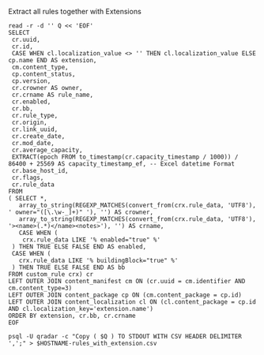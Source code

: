 Extract all rules together with Extensions

    read -r -d '' Q << 'EOF'
    SELECT
     cr.uuid,
     cr.id,
     CASE WHEN cl.localization_value <> '' THEN cl.localization_value ELSE cp.name END AS extension,
     cm.content_type,
     cp.content_status,
     cp.version,
     cr.crowner AS owner,
     cr.crname AS rule_name,     
     cr.enabled,
     cr.bb, 
     cr.rule_type,
     cr.origin,
     cr.link_uuid,
     cr.create_date,
     cr.mod_date,
     cr.average_capacity,
     EXTRACT(epoch FROM to_timestamp(cr.capacity_timestamp / 1000)) / 86400 + 25569 AS capacity_timestamp_ef, -- Excel datetime Format
     cr.base_host_id,
     cr.flags,
     cr.rule_data
    FROM
    ( SELECT *,
       array_to_string(REGEXP_MATCHES(convert_from(crx.rule_data, 'UTF8'), ' owner="([\.\w-_]+)" '), '') AS crowner,
       array_to_string(REGEXP_MATCHES(convert_from(crx.rule_data, 'UTF8'), '><name>(.*)</name><notes>'), '') AS crname,
       CASE WHEN (
        crx.rule_data LIKE '% enabled="true" %'
     ) THEN TRUE ELSE FALSE END AS enabled, 
     CASE WHEN (
       crx.rule_data LIKE '% buildingBlock="true" %'
     ) THEN TRUE ELSE FALSE END AS bb
    FROM custom_rule crx) cr
    LEFT OUTER JOIN content_manifest cm ON (cr.uuid = cm.identifier AND cm.content_type=3)
    LEFT OUTER JOIN content_package cp ON (cm.content_package = cp.id)
    LEFT OUTER JOIN content_localization cl ON (cl.content_package = cp.id AND cl.localization_key='extension.name')
    ORDER BY extension, cr.bb, cr.crname
    EOF

    psql -U qradar -c "Copy ( $Q ) TO STDOUT WITH CSV HEADER DELIMITER ',';" > $HOSTNAME-rules_with_extension.csv

